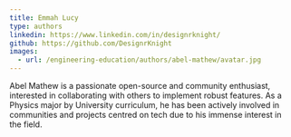 ```yaml
---
title: Emmah Lucy
type: authors
linkedin: https://www.linkedin.com/in/designrknight/
github: https://github.com/DesignrKnight
images:
  - url: /engineering-education/authors/abel-mathew/avatar.jpg 
---
```


Abel Mathew is a passionate open-source and community enthusiast, interested in collaborating with others to implement robust features. As a Physics major by University curriculum, he has been actively involved in communities and projects centred on tech due to his immense interest in the field.
